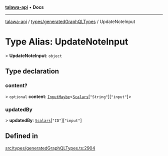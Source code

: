 [**talawa-api**](../../../README.md) • **Docs**

***

[talawa-api](../../../modules.md) / [types/generatedGraphQLTypes](../README.md) / UpdateNoteInput

# Type Alias: UpdateNoteInput

\> **UpdateNoteInput**: `object`

## Type declaration

### content?

\> `optional` **content**: [`InputMaybe`](InputMaybe.md)\<[`Scalars`](Scalars.md)\[`"String"`\]\[`"input"`\]\>

### updatedBy

\> **updatedBy**: [`Scalars`](Scalars.md)\[`"ID"`\]\[`"input"`\]

## Defined in

[src/types/generatedGraphQLTypes.ts:2904](https://github.com/PalisadoesFoundation/talawa-api/blob/0e711c6a6b57f55ab5776fc9c8edfc5ebc0b3d70/src/types/generatedGraphQLTypes.ts#L2904)
